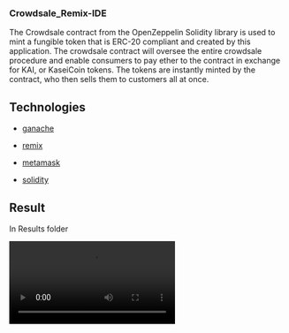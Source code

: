 ### Crowdsale_Remix-IDE

The Crowdsale contract from the OpenZeppelin Solidity library is used to mint a fungible token that is ERC-20 compliant and created by this application. The crowdsale contract will oversee the entire crowdsale procedure and enable consumers to pay ether to the contract in exchange for KAI, or KaseiCoin tokens. The tokens are instantly minted by the contract, who then sells them to customers all at once.

## Technologies

* [ganache](https://trufflesuite.com/ganache/)

* [remix](https://remix.ethereum.org)

* [metamask](https://metamask.io/) 

* [solidity](https://docs.soliditylang.org/en/v0.8.17/)

## Result
In Results folder

<video controls src="https://github.com/nayananarayananp/Crowdsale_Remix-IDE/blob/main/Results/Remix%20-%20Ethereum%20IDE%20-%20Google%20Chrome%202022-11-13%2023-11-48.mp4?raw=true"/>

<video controls src="https://github.com/nayananarayananp/Crowdsale_Remix-IDE/blob/main/Results/Ganache%202022-11-13%2023-10-41.mp4?raw=true"/>

<video controls src="https://github.com/nayananarayananp/Crowdsale_Remix-IDE/blob/main/Results/Ganache%202022-11-13%2023-15-22.mp4?raw=true"/>
 
## Contributors
Contributed by Nayana Narayanan.

## License
MIT License
